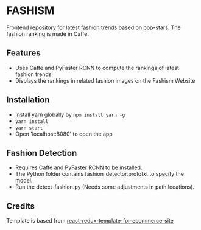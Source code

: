 # FASHISM

Frontend repository for latest fashion trends based on pop-stars.
The fashion ranking is made in Caffe.

## Features
* Uses Caffe and PyFaster RCNN to compute the rankings of latest fashion trends
* Displays the rankings in related fashion images on the Fashism Website

## Installation

*  Install yarn globally by `npm install yarn -g`
*  `yarn install`
*  `yarn start`
*  Open 'localhost:8080' to open the app

## Fashion Detection
*  Requires [Caffe](http://caffe.berkeleyvision.org/) and [PyFaster RCNN](https://github.com/rbgirshick/py-faster-rcnn) to be installed.
*  The Python folder contains fashion_detector.prototxt to specify the model.
*  Run the detect-fashion.py (Needs some adjustments in path locations).

## Credits
Template is based from [react-redux-template-for-ecommerce-site](https://github.com/arshdkhn1/ecommerce-site-template)

